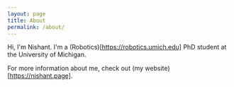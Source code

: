 ```yaml
---
layout: page
title: About
permalink: /about/
---
```


Hi, I'm Nishant. I'm a (Robotics)[https://robotics.umich.edu] PhD student at the University of Michigan. 

For more information about me, check out (my website)[https://nishant.page].
